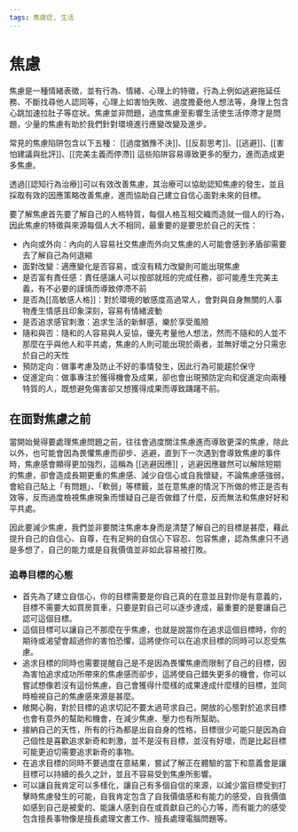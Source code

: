 ```yaml
---
tags: 焦慮症, 生活
---
```

# 焦慮
焦慮是一種情緒表徵，並有行為、情緒、心理上的特徵，行為上例如逃避拖延任務、不斷找尋他人認同等，心理上如害怕失敗、過度擔憂他人想法等，身理上包含心跳加速拉肚子等症狀。焦慮並非問題，過度焦慮至影響生活使生活停滯才是問題，少量的焦慮有助於我們針對環境進行應變改變及進步。

常見的焦慮陷阱包含以下五種：
[[過度猶豫不決]]、[[反芻思考]]、[[逃避]]、[[害怕建議與批評]]、[[完美主義而停滯]]
這些陷阱容易導致更多的壓力，進而造成更多焦慮。

透過[[認知行為治療]]可以有效改善焦慮，其治療可以協助認知焦慮的發生，並且採取有效的因應策略改善焦慮，進而協助自己建立自信心面對未來的目標。

要了解焦慮首先要了解自己的人格特質，每個人格互相交織而造就一個人的行為，因此焦慮的特徵與來源每個人大不相同，最重要的是要忠於自己的天性：
- 內向或外向：內向的人容易社交焦慮而外向又焦慮的人可能會感到矛盾卻需要去了解自己為何退縮
- 面對改變：適應變化是否容易，或沒有精力改變則可能出現焦慮
- 是否富有責任感：責任感讓人可以按部就班的完成任務，卻可能產生完美主義，有不必要的謹慎而導致停滯不前
- 是否為[[高敏感人格]]：對於環境的敏感度高過常人，會對與自身無關的人事物產生情感且印象深刻，容易有情緒波動
- 是否追求感官刺激：追求生活的新鮮感，樂於享受風險
- 隨和與否：隨和的人容易與人妥協，優先考量他人想法，然而不隨和的人並不那麼在乎與他人和平共處，焦慮的人則可能出現於兩者，並無好壞之分只需忠於自己的天性
- 預防定向：做事考慮及防止不好的事情發生，因此行為可能趨於保守
- 促進定向：做事專注於獲得機會及成果，卻也會出現預防定向和促進定向兩種特質的人，既想避免傷害卻又想獲得成果而導致躊躇不前。

## 在面對焦慮之前
當開始覺得要處理焦慮問題之前，往往會過度關注焦慮進而導致更深的焦慮，除此以外，也可能會因為畏懼焦慮而卻步、逃避，直到下一次遇到會導致焦慮的事件時，焦慮感會顯得更加強烈，這稱為 [[逃避因應]] ，逃避因應雖然可以解除短期的焦慮，卻會造成長期更重的焦慮感、減少自信心或自我懷疑，不論焦慮感強弱，會給自己貼上「有問題」、「軟弱」等標籤，並在意焦慮的情況下所做的修正是否有效等，反而過度檢視焦慮現象而懷疑自己是否做錯了什麼，反而無法和焦慮好好和平共處。

因此要減少焦慮，我們並非要關注焦慮本身而是清楚了解自己的目標是甚麼，藉此提升自己的自信心、自尊，在有足夠的自信心下容忍、包容焦慮，認為焦慮只不過是多想了，自己的能力或是自我價值並非如此容易被打敗。

### 追尋目標的心態
- 首先為了建立自信心，你的目標需要是你自己真的在意並且對你是有意義的，目標不需要大如買房買車，只要是對自己可以逐步達成，最重要的是要讓自己認可這個目標。
- 這個目標可以讓自己不那麼在乎焦慮，也就是說當你在追求這個目標時，你的期待或渴望會超過你的害怕恐懼，這將使你可以在追求目標的同時可以忍受焦慮。
- 追求目標的同時也需要提醒自己是不是因為畏懼焦慮而限制了自己的目標，因為害怕追求成功所帶來的焦慮感而卻步，這將使自己錯失更多的機會，你可以嘗試想像若沒有這份焦慮，自己會獲得什麼樣的成果達成什麼樣的目標，並同時檢視自己的焦慮感來源是甚麼。
- 敞開心胸，對於目標的追求切記不要太過苛求自己，開放的心態對於追求目標也會有意外的幫助和機會，在減少焦慮、壓力也有所幫助。
- 接納自己的天性，所有的行為都是出自自身的性格，目標很少可能只是因為自己個性是喜歡追求新奇和刺激，並不是沒有目標，並沒有好壞，而是比起目標可能更迫切需要追求新奇的事物。
- 在追求目標的同時不要過度在意結果，嘗試了解正在體驗的當下和意義會是讓目標可以持續的長久之計，並且不容易受到焦慮所影響。
- 可以讓自我肯定可以多樣化，讓自己有多個自信的來源，以減少當目標受到打擊時焦慮發生的可能，自我肯定包含了自我價值感和有能力的感受，自我價值如感到自己是被愛的、能讓人感到自在或貢獻自己的心力等，而有能力的感受包含擅長事物像是擅長處理文書工作、擅長處理電腦問題等。